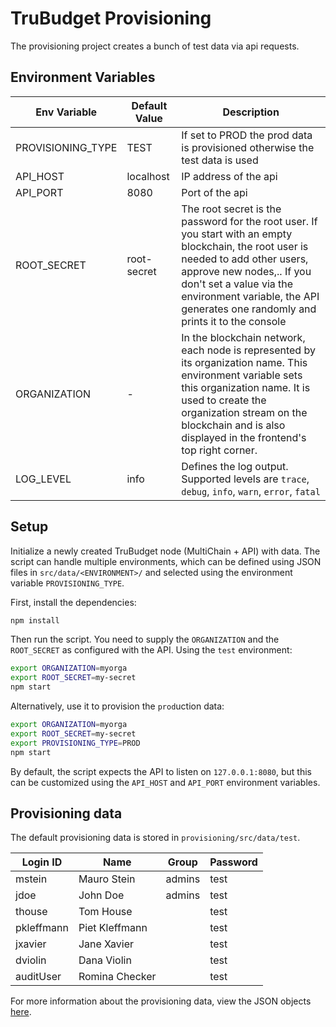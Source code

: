 # TruBudget Provisioning

The provisioning project creates a bunch of test data via api requests.

## Environment Variables

| Env Variable      | Default Value | Description                                                                                                                                                                                                                                                                   |
| ----------------- | ------------- | ----------------------------------------------------------------------------------------------------------------------------------------------------------------------------------------------------------------------------------------------------------------------------- |
| PROVISIONING_TYPE | TEST          | If set to PROD the prod data is provisioned otherwise the test data is used                                                                                                                                                                                                   |
| API_HOST          | localhost     | IP address of the api                                                                                                                                                                                                                                                         |
| API_PORT          | 8080          | Port of the api                                                                                                                                                                                                                                                               |
| ROOT_SECRET       | root-secret   | The root secret is the password for the root user. If you start with an empty blockchain, the root user is needed to add other users, approve new nodes,.. If you don't set a value via the environment variable, the API generates one randomly and prints it to the console |
| ORGANIZATION      | -             | In the blockchain network, each node is represented by its organization name. This environment variable sets this organization name. It is used to create the organization stream on the blockchain and is also displayed in the frontend's top right corner.                 |
| LOG_LEVEL         | info          | Defines the log output. Supported levels are `trace`, `debug`, `info`, `warn`, `error`, `fatal`                                                                                                                                                                               |

## Setup

Initialize a newly created TruBudget node (MultiChain + API) with data. The script can handle multiple environments, which can be defined using JSON files in `src/data/<ENVIRONMENT>/` and selected using the environment variable `PROVISIONING_TYPE`.

First, install the dependencies:

```bash
npm install
```

Then run the script. You need to supply the `ORGANIZATION` and the `ROOT_SECRET` as configured with the API. Using the `test` environment:

```bash
export ORGANIZATION=myorga
export ROOT_SECRET=my-secret
npm start
```

Alternatively, use it to provision the `prod`uction data:

```bash
export ORGANIZATION=myorga
export ROOT_SECRET=my-secret
export PROVISIONING_TYPE=PROD
npm start
```

By default, the script expects the API to listen on `127.0.0.1:8080`, but this can be customized using the `API_HOST` and `API_PORT` environment variables.

## Provisioning data

The default provisioning data is stored in `provisioning/src/data/test`.

| Login ID   | Name           | Group  | Password |
| ---------- | -------------- | ------ | -------- |
| mstein     | Mauro Stein    | admins | test     |
| jdoe       | John Doe       | admins | test     |
| thouse     | Tom House      |        | test     |
| pkleffmann | Piet Kleffmann |        | test     |
| jxavier    | Jane Xavier    |        | test     |
| dviolin    | Dana Violin    |        | test     |
| auditUser  | Romina Checker |        | test     |

For more information about the provisioning data, view the JSON objects [here](https://github.com/openkfw/TruBudget/tree/main/provisioning/src/data/test).
